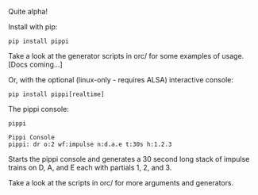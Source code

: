 Quite alpha!

Install with pip:
    
    pip install pippi

Take a look at the generator scripts in orc/ for some examples of usage. [Docs coming...]

Or, with the optional (linux-only - requires ALSA) interactive console:

    pip install pippi[realtime]

The pippi console:

    pippi

    Pippi Console
    pippi: dr o:2 wf:impulse n:d.a.e t:30s h:1.2.3

Starts the pippi console and generates a 30 second long stack of impulse trains on D, A, and E each with partials 1, 2, and 3.

Take a look at the scripts in orc/ for more arguments and generators.
